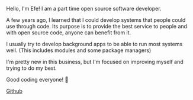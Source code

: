 Hello, I'm Efe! I am a part time open source software developer.

A few years ago, I learned that I could develop systems that people could use through code. Its purpose is to provide the best service to people and with open source code, anyone can benefit from it.

I usually try to develop background apps to be able to run most systems well. (This includes modules and some package managers)

I'm pretty new in this business, but I'm focused on improving myself and trying to do my best.

Good coding everyone! 👋

[Github](https://github.com/subnwa)
